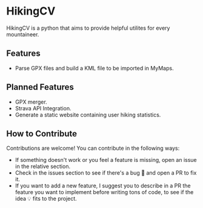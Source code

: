 # HikingCV

HikingCV is a python that aims to provide helpful utilites for every mountaineer.

## Features

* Parse GPX files and build a KML file to be imported in MyMaps.

## Planned Features

* GPX merger.
* Strava API Integration.
* Generate a static website containing user hiking statistics.

## How to Contribute

Contributions are welcome!
You can contribute in the following ways:
- If something doesn't work or you feel a feature is missing, open an issue in the relative section.
- Check in the issues section to see if there's a bug :bug: and open a PR to fix it.
- If you want to add a new feature, I suggest you to describe in a PR the feature you want to implement before writing tons of code, to see if the idea :bulb: fits to the project.

